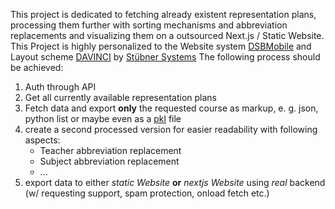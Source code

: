 This project is dedicated to fetching already existent representation plans, processing them further with sorting mechanisms and abbreviation replacements and visualizing them on a outsourced Next.js / Static Website. This Project is highly personalized to the Website system [DSBMobile](https://www.dsbmobile.de/) and Layout scheme [DAVINCI](https://davinci.stueber.de/) by [Stübner Systems](https://www.stueber.de/)
The following process should be achieved:

1. Auth through API
2. Get all currently available representation plans
3. Fetch data and export **only** the requested course as markup, e. g. json, python list or maybe even as a [pkl](https://pkl-lang.org/index.html) file
4. create a second processed version for easier readability with following aspects:
    - Teacher abbreviation replacement
    - Subject abbreviation replacement
    - ...
5. export data to either _static Website_ **or** _nextjs Website_ using _real_ backend (w/ requesting support, spam protection, onload fetch etc.)
